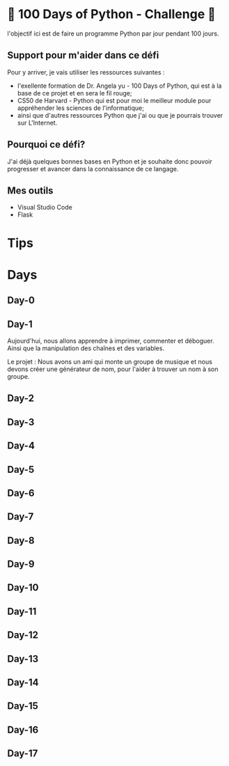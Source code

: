 # 🚀 100 Days of Python - Challenge 🚀
l'objectif ici est de faire un programme Python par jour pendant 100 jours. 

## Support pour m'aider dans ce défi
Pour y arriver, je vais utiliser les ressources suivantes :
- l'exellente formation de Dr. Angela yu - 100 Days of Python, qui est à la base de ce projet et en sera le fil rouge;
- CS50 de Harvard - Python qui est pour moi le meilleur module pour appréhender les sciences de l'informatique;
- ainsi que d'autres ressources Python que j'ai ou que je pourrais trouver sur L'Internet.

## Pourquoi ce défi?
J'ai déjà quelques bonnes bases en Python et je souhaite donc pouvoir progresser et avancer dans la connaissance de ce langage.

## Mes outils
- Visual Studio Code
- Flask

# Tips


# Days

## Day-0
## Day-1
Aujourd'hui, nous allons apprendre à imprimer, commenter et déboguer.
Ainsi que la manipulation des chaînes et des variables.

Le projet : Nous avons un ami qui monte un groupe de musique et nous devons créer une générateur de nom, pour l'aider à trouver un nom à son groupe.

## Day-2
## Day-3
## Day-4
## Day-5
## Day-6
## Day-7
## Day-8
## Day-9
## Day-10
## Day-11
## Day-12
## Day-13
## Day-14
## Day-15
## Day-16
## Day-17
